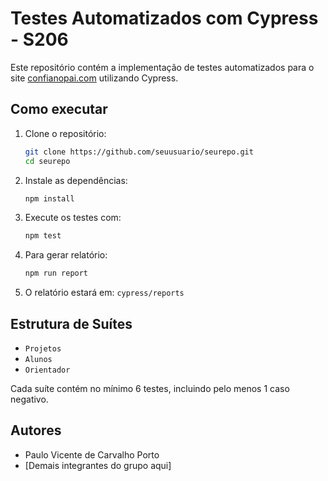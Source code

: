 # Testes Automatizados com Cypress - S206

Este repositório contém a implementação de testes automatizados para o site [confianopai.com](https://confianopai.com) utilizando Cypress.

## Como executar

1. Clone o repositório:
   ```bash
   git clone https://github.com/seuusuario/seurepo.git
   cd seurepo
   ```

2. Instale as dependências:
   ```bash
   npm install
   ```

3. Execute os testes com:
   ```bash
   npm test
   ```

4. Para gerar relatório:
   ```bash
   npm run report
   ```

5. O relatório estará em: `cypress/reports`

## Estrutura de Suítes
- `Projetos`
- `Alunos`
- `Orientador`

Cada suíte contém no mínimo 6 testes, incluindo pelo menos 1 caso negativo.

## Autores
- Paulo Vicente de Carvalho Porto
- [Demais integrantes do grupo aqui]
